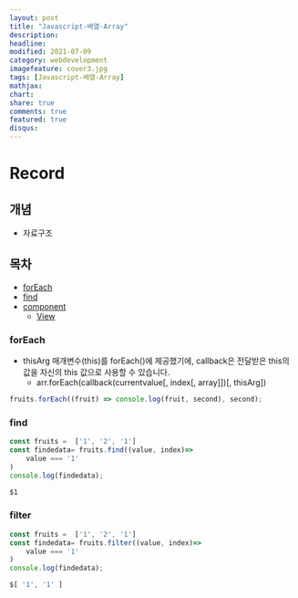 ```yaml
---
layout: post
title: "Javascript-배열-Array"
description: 
headline: 
modified: 2021-07-09
category: webdevelopment
imagefeature: cover3.jpg
tags: [Javascript-배열-Array]
mathjax: 
chart: 
share: true
comments: true
featured: true
disqus:
---
```


# Record
## 개념
- 자료구조

## 목차
- [forEach](#forEach)
- [find](#find)
- [component](#component)
    - [View](#view)


### forEach
- thisArg 매개변수(this)를 forEach()에 제공했기에, callback은 전달받은 this의 값을 자신의 this 값으로 사용할 수 있습니다. 
    - arr.forEach(callback(currentvalue[, index[, array]])[, thisArg])
```JavaScript
fruits.forEach((fruit) => console.log(fruit, second), second);
```

### find
```JavaScript
const fruits =  ['1', '2', '1']
const findedata= fruits.find((value, index)=>
    value === '1'
)
console.log(findedata);

$1
```

### filter
```JavaScript
const fruits =  ['1', '2', '1']
const findedata= fruits.filter((value, index)=>
    value === '1'
)
console.log(findedata);

$[ '1', '1' ]
```